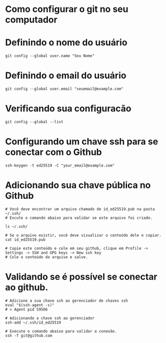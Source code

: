 # Como configurar o git no seu computador

# Definindo o nome do usuário

```shell
git config --global user.name "Seu Nome"
```

# Definindo o email do usuário

```shell
git config --global user.email "seuemail@example.com"
```

# Verificando sua configuracão

```shell
git config --global --list
```

# Configurando um chave ssh para se conectar com o Github

```shell
ssh-keygen -t ed25519 -C "your_email@example.com"
```

# Adicionando sua chave pública no Github

```shell
# Você deve encontrar um arquivo chamado de id_ed25519.pub na pasta ~/.ssh/
# Excute o comando abaixo para validar se este arquivo foi criado.

ls ~/.ssh/

# Se o arquivo existir, você deve visualizar o conteúdo dele e copiar.
cat id_ed25519.pub

# Copie este conteúdo e cole em seu github, clique em Profile -> Settings -> SSH and GPG keys -> New ssh key
# Cole o conteúdo do arquivo e salve.

```

# Validando se é possível se conectar ao github.

```shell
# Adicione a sua chave ssh ao gerenciador de chaves ssh
eval "$(ssh-agent -s)"
# > Agent pid 59566

# Adicionando a chave ssh ao gerenciador
ssh-add ~/.ssh/id_ed25519

# Execute o comando abaixo para validar a conexão.
ssh -T git@github.com

```


